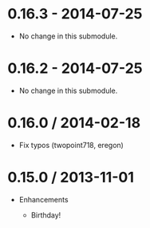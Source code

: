 # 0.16.3 - 2014-07-25

* No change in this submodule.

# 0.16.2 - 2014-07-25

* No change in this submodule.

# 0.16.0 / 2014-02-18

* Fix typos (twopoint718, eregon)

# 0.15.0 / 2013-11-01

* Enhancements

  * Birthday!
